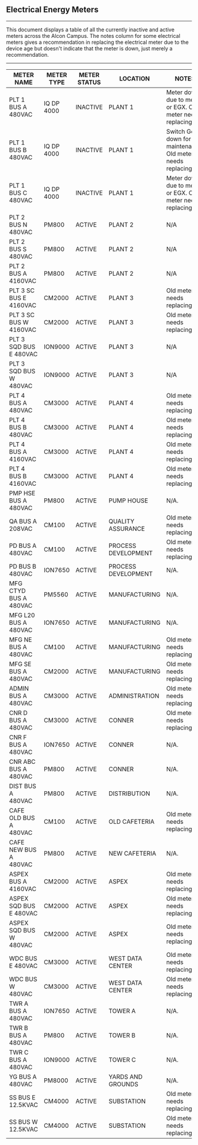 ## Electrical Energy Meters
___
This document displays a table of all the currently inactive and active meters across the Alcon Campus. The notes column for some electrical meters
gives a recommendation in replacing the electrical meter due to the device age but doesn't indicate that the meter is down, just merely a recommendation. 
___

| METER NAME             | METER TYPE | METER STATUS | LOCATION            | NOTES                                                        |
|------------------------|------------|--------------|---------------------|--------------------------------------------------------------|
| PLT 1 BUS A 480VAC     | IQ DP 4000 | INACTIVE     | PLANT 1             | Meter down due to meter or EGX. Old meter needs replacing.   |
| PLT 1 BUS B 480VAC     | IQ DP 4000 | INACTIVE     | PLANT 1             | Switch Gear down for maintenance. Old meter needs replacing. |
| PLT 1 BUS C 480VAC     | IQ DP 4000 | INACTIVE     | PLANT 1             | Meter down due to meter or EGX. Old meter needs replacing.   |
| PLT 2 BUS N 480VAC     | PM800      | ACTIVE       | PLANT 2             | N/A                                                          |
| PLT 2 BUS S 480VAC     | PM800      | ACTIVE       | PLANT 2             | N/A                                                          |
| PLT 2 BUS A 4160VAC    | PM800      | ACTIVE       | PLANT 2             | N/A                                                          |
| PLT 3 SC BUS E 4160VAC | CM2000     | ACTIVE       | PLANT 3             | Old meter needs replacing.                                   |
| PLT 3 SC BUS W 4160VAC | CM2000     | ACTIVE       | PLANT 3             | Old meter needs replacing.                                   |  
| PLT 3 SQD BUS E 480VAC | ION9000    | ACTIVE       | PLANT 3             | N/A                                                          |
| PLT 3 SQD BUS W 480VAC | ION9000    | ACTIVE       | PLANT 3             | N/A                                                          |
| PLT 4 BUS A 480VAC     | CM3000     | ACTIVE       | PLANT 4             | Old meter needs replacing.                                   |
| PLT 4 BUS B 480VAC     | CM3000     | ACTIVE       | PLANT 4             | Old meter needs replacing.                                   |
| PLT 4 BUS A 4160VAC    | CM3000     | ACTIVE       | PLANT 4             | Old meter needs replacing.                                   |
| PLT 4 BUS B 4160VAC    | CM3000     | ACTIVE       | PLANT 4             | Old meter needs replacing.                                   |
| PMP HSE BUS A 480VAC   | PM800      | ACTIVE       | PUMP HOUSE          | N/A.                                                         |
| QA BUS A 208VAC        | CM100      | ACTIVE       | QUALITY ASSURANCE   | Old meter needs replacing.                                   | 
| PD BUS A 480VAC        | CM100      | ACTIVE       | PROCESS DEVELOPMENT | Old meter needs replacing.                                   |
| PD BUS B 480VAC        | ION7650    | ACTIVE       | PROCESS DEVELOPMENT | N/A.                                                         |
| MFG CTYD BUS A 480VAC  | PM5560     | ACTIVE       | MANUFACTURING       | N/A.                                                         |
| MFG L20 BUS A 480VAC   | ION7650    | ACTIVE       | MANUFACTURING       | N/A.                                                         |
| MFG NE BUS A 480VAC    | CM100      | ACTIVE       | MANUFACTURING       | Old meter needs replacing.                                   |
| MFG SE BUS A 480VAC    | CM2000     | ACTIVE       | MANUFACTURING       | Old meter needs replacing.                                   |
| ADMIN BUS A 480VAC     | CM3000     | ACTIVE       | ADMINISTRATION      | Old meter needs replacing.                                   |
| CNR D BUS A 480VAC     | CM3000     | ACTIVE       | CONNER              | Old meter needs replacing.                                   |
| CNR F BUS A 480VAC     | ION7650    | ACTIVE       | CONNER              | N/A.                                                         |
| CNR ABC BUS A 480VAC   | PM800      | ACTIVE       | CONNER              | N/A.                                                         |
| DIST BUS A 480VAC      | PM800      | ACTIVE       | DISTRIBUTION        | N/A.                                                         |
| CAFE OLD BUS A 480VAC  | CM100      | ACTIVE       | OLD CAFETERIA       | Old meter needs replacing.                                   |
| CAFE NEW BUS A 480VAC  | PM800      | ACTIVE       | NEW CAFETERIA       | N/A.                                                         |
| ASPEX BUS A 4160VAC    | CM2000     | ACTIVE       | ASPEX               | Old meter needs replacing.                                   |
| ASPEX SQD BUS E 480VAC | CM2000     | ACTIVE       | ASPEX               | Old meter needs replacing.                                   |
| ASPEX SQD BUS W 480VAC | CM2000     | ACTIVE       | ASPEX               | Old meter needs replacing.                                   |
| WDC BUS E 480VAC       | CM3000     | ACTIVE       | WEST DATA CENTER    | Old meter needs replacing.                                   |
| WDC BUS W 480VAC       | CM3000     | ACTIVE       | WEST DATA CENTER    | Old meter needs replacing.                                   |
| TWR A BUS A 480VAC     | ION7650    | ACTIVE       | TOWER A             | N/A.                                                         |
| TWR B BUS A 480VAC     | PM800      | ACTIVE       | TOWER B             | N/A.                                                         |
| TWR C BUS A 480VAC     | ION9000    | ACTIVE       | TOWER C             | N/A.                                                         |
| YG BUS A 480VAC        | PM8000     | ACTIVE       | YARDS AND GROUNDS   | N/A.                                                         |
| SS BUS E 12.5KVAC      | CM4000     | ACTIVE       | SUBSTATION          | Old meter needs replacing.                                   |
| SS BUS W 12.5KVAC      | CM4000     | ACTIVE       | SUBSTATION          | Old meter needs replacing.                                   |        








